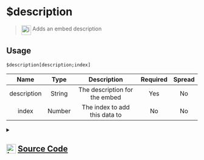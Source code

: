 # $description
> <img align="top" src="https://upload.wikimedia.org/wikipedia/commons/thumb/e/e4/Infobox_info_icon.svg/160px-Infobox_info_icon.svg.png?20150409153300" alt="image" width="25" height="auto"> Adds an embed description
## Usage
```
$description[description;index]
```
| Name | Type | Description | Required | Spread
| :---: | :---: | :---: | :---: | :---: |
description | String | The description for the embed | Yes | No
index | Number | The index to add this data to | No | No
<details>
<summary>
    
## <img align="top" src="https://cdn4.iconfinder.com/data/icons/iconsimple-logotypes/512/github-512.png" alt="image" width="25" height="auto">  [Source Code](https://github.com/tryforge/ForgeScript-V2/blob/main/src/native/description.ts)
    
</summary>
    
```ts
import { ArgType, NativeFunction, Return } from "../structures"

export default new NativeFunction({
    name: "$description",
    version: "1.0.0",
    description: "Adds an embed description",
    unwrap: true,
    args: [
        {
            name: "description",
            description: "The description for the embed",
            required: true,
            type: ArgType.String,
            rest: false
        },
        {
            name: "index",
            description: "The index to add this data to",
            rest: false,
            type: ArgType.Number
        }
    ],
    brackets: true,
    execute(ctx, [ description, index ]) {
        ctx.container.embed((index ?? 1) - 1).setDescription(description)
        return Return.success()
    },
})
```
    
</details>